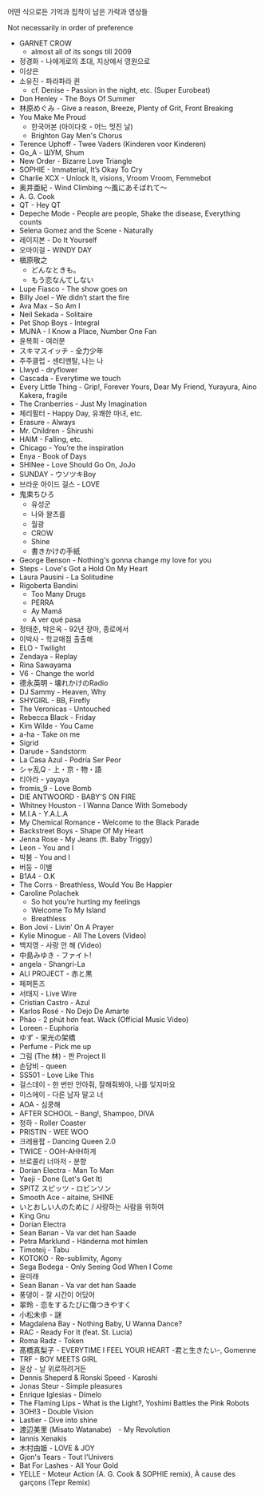 어떤 식으로든 기억과 집착이 남은 가락과 영상들

Not necessarily in order of preference

- GARNET CROW
   - almost all of its songs till 2009
- 정경화 - 나에게로의 초대, 지상에서 영원으로
- 이상은
- 소유진 - 파라파라 퀸
    - cf. Denise - Passion in the night, etc. (Super Eurobeat)
- Don Henley - The Boys Of Summer
- 林原めぐみ - Give a reason, Breeze, Plenty of Grit, Front Breaking
- You Make Me Proud
    - 한국어본 (아이다호 - 어느 멋진 날)
    - Brighton Gay Men's Chorus
- Terence Uphoff - Twee Vaders (Kinderen voor Kinderen) 
- Go_A - ШУМ, Shum
- New Order - Bizarre Love Triangle
- SOPHIE - Immaterial, It’s Okay To Cry
- Charlie XCX - Unlock It, visions, Vroom Vroom, Femmebot
- 奥井亜紀 - Wind Climbing ～風にあそばれて～
- A. G. Cook
- QT - Hey QT
- Depeche Mode - People are people, Shake the disease, Everything counts
- Selena Gomez and the Scene - Naturally
- 레이지본 - Do It Yourself
- 오마이걸 - WINDY DAY
- 槇原敬之 
   - どんなときも。
   - もう恋なんてしない
- Lupe Fiasco - The show goes on
- Billy Joel - We didn’t start the fire
- Ava Max - So Am I
- Neil Sekada - Solitaire
- Pet Shop Boys - Integral
- MUNA - I Know a Place, Number One Fan
- 윤복희 - 여러분
- スキマスイッチ - 全力少年
- 주주클럽 - 센티멘탈, 나는 나
- Llwyd - dryflower
- Cascada - Everytime we touch
- Every Little Thing - Grip!, Forever Yours, Dear My Friend, Yurayura, Aino Kakera, fragile
- The Cranberries - Just My Imagination
- 체리필터 - Happy Day, 유쾌한 마녀, etc.
- Erasure - Always
- Mr. Children - Shirushi
- HAIM - Falling, etc.
- Chicago - You’re the inspiration
- Enya - Book of Days
- SHINee - Love Should Go On, JoJo
- SUNDAY - ウソツキBoy
- 브라운 아이드 걸스 - LOVE
- 鬼束ちひろ
    - 유성군
    - 나와 왈츠를
    - 월광
    - CROW
    - Shine
    - 書きかけの手紙
- George Benson - Nothing's gonna change my love for you
- Steps - Love's Got a Hold On My Heart
- Laura Pausini - La Solitudine
- Rigoberta Bandini
    - Too Many Drugs
    - PERRA
    - Ay Mamá
    - A ver qué pasa
- 정태춘, 박은옥 - 92년 장마, 종로에서
- 이박사 - 학교매점 출출해
- ELO - Twilight
- Zendaya - Replay
- Rina Sawayama
- V6 - Change the world
- 德永英明 - 壊れかけのRadio
- DJ Sammy - Heaven, Why
- SHYGIRL - BB, Firefly
- The Veronicas - Untouched
- Rebecca Black - Friday
- Kim Wilde - You Came
- a-ha - Take on me
- Sigrid
- Darude - Sandstorm
- La Casa Azul - Podría Ser Peor
- シャ乱Q - 上・京・物・語
- 티아라 - yayaya
- fromis_9 - Love Bomb
- DIE ANTWOORD - BABY'S ON FIRE
- Whitney Houston - I Wanna Dance With Somebody
- M.I.A - Y.A.L.A
- My Chemical Romance - Welcome to the Black Parade
- Backstreet Boys - Shape Of My Heart
- Jenna Rose - My Jeans (ft. Baby Triggy)
- Leon - You and I
- 박봄 - You and I
- 버둥 - 이별
- B1A4 - O.K
- The Corrs - Breathless, Would You Be Happier
- Caroline Polachek 
    - So hot you’re hurting my feelings
    - Welcome To My Island
    - Breathless 
- Bon Jovi - Livin’ On A Prayer
- Kylie Minogue - All The Lovers (Video)
- 백지영 - 사랑 안 해 (Video)
- 中島みゆき - ファイト!
- angela - Shangri-La
- ALI PROJECT - 赤と黒
- 페퍼톤즈
- 서태지 - Live Wire
- Cristian Castro - Azul
- Karlos Rosé - No Dejo De Amarte
- Pháo - 2 phút hơn feat. Wack (Official Music Video)
- Loreen - Euphoria
- ゆず - 栄光の架橋
- Perfume - Pick me up
- 그림 (The 林) - 판 Project II
- 손담비 - queen
- SS501 - Love Like This
- 걸스데이 - 한 번만 안아줘, 잘해줘봐야, 나를 잊지마요
- 미스에이 - 다른 남자 말고 너
- AOA - 심쿵해
- AFTER SCHOOL - Bang!, Shampoo, DIVA
- 청하 - Roller Coaster
- PRISTIN - WEE WOO
- 크레용팝 - Dancing Queen 2.0
- TWICE - OOH-AHH하게
- 브로콜리 너마저 - 분향
- Dorian Electra - Man To Man
- Yaeji - Done (Let's Get It)
- SPITZ スピッツ - ロビンソン
- Smooth Ace - aitaine, SHINE
- いとおしい人のために / 사랑하는 사람을 위하여
- King Gnu
- Dorian Electra
- Sean Banan - Va var det han Saade
- Petra Marklund - Händerna mot himlen
- Timoteij - Tabu
- KOTOKO - Re-sublimity, Agony
- Sega Bodega - Only Seeing God When I Come
- 윤미래
- Sean Banan - Va var det han Saade
- 풍뎅이 - 잘 시간이 어딨어
- 翠玲 - 恋をするたびに傷つきやすく
- 小松未歩 - 謎
- Magdalena Bay - Nothing Baby, U Wanna Dance?
- RAC - Ready For It (feat. St. Lucia)
- Roma Radz - Token
- 髙橋真梨子 - EVERYTIME I FEEL YOUR HEART -君と生きたい-, Gomenne
- TRF - BOY MEETS GIRL
- 윤상 - 날 위로하려거든
- Dennis Sheperd & Ronski Speed - Karoshi
- Jonas Steur - Simple pleasures
- Enrique Iglesias - Dímelo
- The Flaming Lips - What is the Light?, Yoshimi Battles the Pink Robots
- 3OH!3 - Double Vision
- Lastier - Dive into shine
- 渡辺美里 (Misato Watanabe)　- My Revolution
- Iannis Xenakis
- 木村由姫 - LOVE & JOY
- Gjon's Tears - Tout l'Univers
- Bat For Lashes - All Your Gold
- YELLE - Moteur Action (A. G. Cook & SOPHIE remix), À cause des garçons (Tepr Remix)
